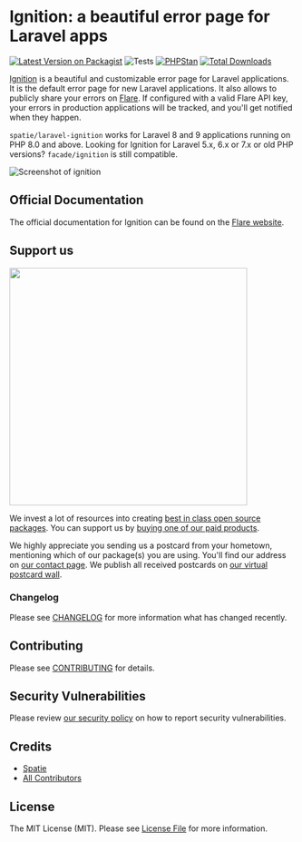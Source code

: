 # Ignition: a beautiful error page for Laravel apps

[![Latest Version on Packagist](https://img.shields.io/packagist/v/spatie/laravel-ignition.svg?style=flat-square)](https://packagist.org/packages/spatie/laravel-ignition)
![Tests](https://github.com/spatie/laravel-ignition/workflows/Run%20tests/badge.svg)
[![PHPStan](https://github.com/spatie/laravel-ignition/actions/workflows/phpstan.yml/badge.svg)](https://github.com/spatie/laravel-ignition/actions/workflows/phpstan.yml)
[![Total Downloads](https://img.shields.io/packagist/dt/spatie/laravel-ignition.svg?style=flat-square)](https://packagist.org/packages/spatie/laravel-ignition)

[Ignition](https://flareapp.io/docs/ignition-for-laravel/introduction) is a beautiful and customizable error page for Laravel applications. It is the default error page for new Laravel applications. It also allows to publicly share your errors on [Flare](https://flareapp.io). If configured with a valid Flare API key, your errors in production applications will be tracked, and you'll get notified when they happen.

`spatie/laravel-ignition` works for Laravel 8 and 9 applications running on PHP 8.0 and above. Looking for Ignition for Laravel 5.x, 6.x or 7.x or old PHP versions? `facade/ignition` is still compatible.

![Screenshot of ignition](https://spatie.github.io/laravel-ignition/images/screenshot.png)

## Official Documentation

The official documentation for Ignition can be found on the [Flare website](https://flareapp.io/docs/ignition-for-laravel/installation).

## Support us

[<img src="https://github-ads.s3.eu-central-1.amazonaws.com/laravel-ignition.jpg?t=1" width="419px" />](https://spatie.be/github-ad-click/laravel-ignition)

We invest a lot of resources into creating [best in class open source packages](https://spatie.be/open-source). You can support us by [buying one of our paid products](https://spatie.be/open-source/support-us).

We highly appreciate you sending us a postcard from your hometown, mentioning which of our package(s) you are using. You'll find our address on [our contact page](https://spatie.be/about-us). We publish all received postcards on [our virtual postcard wall](https://spatie.be/open-source/postcards).

### Changelog

Please see [CHANGELOG](CHANGELOG.md) for more information what has changed recently.

## Contributing

Please see [CONTRIBUTING](CONTRIBUTING.md) for details.

## Security Vulnerabilities

Please review [our security policy](../../security/policy) on how to report security vulnerabilities.

## Credits

- [Spatie](https://spatie.be)
- [All Contributors](../../contributors)

## License

The MIT License (MIT). Please see [License File](LICENSE.md) for more information.
